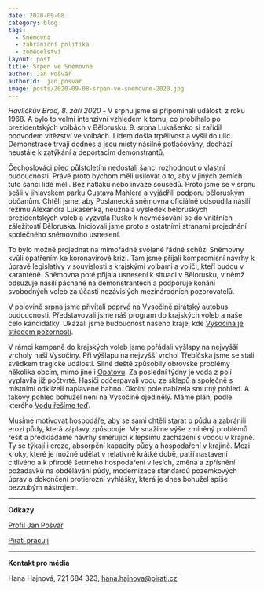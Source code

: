 ```yaml
---
date: 2020-09-08
category: blog
tags:
  - Sněmovna
  - zahraniční politika
  - zemědelství 
layout: post
title: Srpen ve Sněmovně 
author: Jan Pošvář
authorId:  jan.posvar
image: posts/2020-09-08-srpen-ve-snemovne-2020.jpg
---
```


*Havlíčkův Brod, 8. září 2020* - V srpnu jsme si připomínali události z roku 1968. A bylo to velmi intenzivní vzhledem k tomu, co probíhalo po prezidentských volbách v Bělorusku. 9. srpna Lukašenko si zařídil podvodem vítězství ve volbách. Lidem došla trpělivost a vyšli do ulic. Demonstrace trvají dodnes a jsou místy násilně potlačovány, dochází neustále k zatýkání a deportacím demonstrantů. 

Čechoslováci před půlstoletím nedostali šanci rozhodnout o vlastní budoucnosti. Právě proto bychom měli usilovat o to, aby v jiných zemích tuto šanci lidé měli. Bez nátlaku nebo invaze sousedů. Proto jsme se v srpnu sešli v jihlavském parku Gustava Mahlera a vyjádřili podporu běloruským občanům. Chtěli jsme, aby Poslanecká sněmovna oficiálně odsoudila násilí režimu Alexandra Lukašenka, neuznala výsledek běloruských prezidentských voleb a vyzvala Rusko k nevměšování se do vnitřních záležitostí Běloruska. Iniciovali jsme proto s ostatními stranami projednání společného sněmovního usnesení.

To bylo možné projednat na mimořádné svolané řádné schůzi Sněmovny kvůli opatřením ke koronavirové krizi. Tam jsme přijali kompromisní návrhy k úpravě legislativy v souvislosti s krajskými volbami a voliči, kteří budou v karanténě. Sněmovna poté přijala usnesení k situaci v Bělorusku, v němž odsuzuje násilí páchané na demonstrantech a podporuje konání svobodných voleb za účasti nezávislých mezinárodních pozorovatelů. 

V polovině srpna jsme přivítali poprvé na Vysočině pirátský autobus budoucnosti. Představovali jsme náš program do krajských voleb a naše čelo kandidátky. Ukázali jsme budoucnost našeho kraje, kde [Vysočina je středem pozornosti](https://www.youtube.com/watch?v=C3qxSlZ2Tis). 

V rámci kampaně do krajských voleb jsme pořádali výšlapy na nejvyšší vrcholy naší Vysočiny. Při výšlapu na nejvyšší vrchol Třebíčska jsme se stali svědkem tragické události. Silné deště způsobily obrovské problémy několika obcím, mimo jiné i [Opatovu](https://mapy.cz/s/maruzafapo). Za poslední týdny je voda z polí vyplavila již počtvrté. Hasiči odčerpávali vodu ze sklepů a společně s místními odklízeli naplavené bahno. Okolní pole nabízela smutný pohled. A takový pohled bohužel není na Vysočině ojedinělý. Máme plán, podle kterého [Vodu řešíme teď](https://voda.pirati.cz).

Musíme motivovat hospodáře, aby se sami chtěli starat o půdu a zabránili erozi půdy, která záplavy způsobuje. My snažíme výše zmíněný problémů řešit a předkládáme návrhy směřující k lepšímu zacházení s vodou v krajině. Ty se týkají i eroze, absorpční kapacity půdy a hospodaření v krajině. Mezi kroky, které je možné udělat v relativně krátké době, patří nastavení citlivého a k přírodě šetrného hospodaření v lesích, změna a zpřísnění požadavků na obdělávání půdy, modernizace standardů pozemkových úprav a dokončení protierozní vyhlášky, která je dnes bohužel spíše bezzubým nástrojem.

---

**Odkazy**

[Profil Jan Pošvář](https://www.pirati.cz/lide/jan-posvar)

[Pirati pracují](https://piratipracuji.cz)
 
---

**Kontakt pro média**

Hana Hajnová, 721 684 323, <hana.hajnova@pirati.cz>
